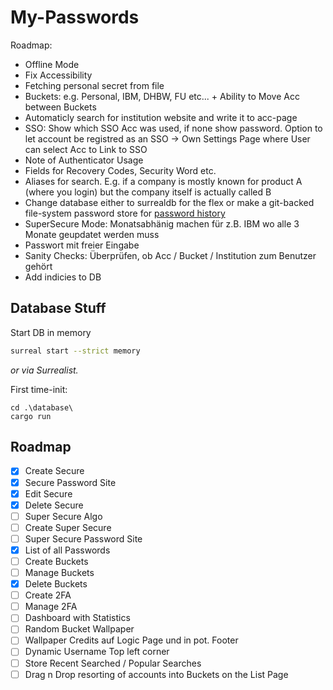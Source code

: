 # My-Passwords

Roadmap:

- Offline Mode
- Fix Accessibility
- Fetching personal secret from file
- Buckets: e.g. Personal, IBM, DHBW, FU etc... + Ability to Move Acc between Buckets
- Automaticly search for institution website and write it to acc-page
- SSO: Show which SSO Acc was used, if none show password. Option to let account be registred as an SSO -> Own Settings Page where User can select Acc to Link to SSO
- Note of Authenticator Usage
- Fields for Recovery Codes, Security Word etc.
- Aliases for search. E.g. if a company is mostly known for product A (where you login) but the company itself is actually called B
- Change database either to surrealdb for the flex or make a git-backed file-system password store for [password history](https://www.youtube.com/watch?v=FhwsfH2TpFA)
- SuperSecure Mode: Monatsabhänig machen für z.B. IBM wo alle 3 Monate geupdatet werden muss
- Passwort mit freier Eingabe
- Sanity Checks: Überprüfen, ob Acc / Bucket / Institution zum Benutzer gehört
- Add indicies to DB

## Database Stuff

Start DB in memory

```sh
surreal start --strict memory
```

*or via Surrealist.*

First time-init:

```pwsh
cd .\database\
cargo run
```

## Roadmap

- [x] Create Secure
- [x] Secure Password Site
- [x] Edit Secure
- [x] Delete Secure
- [ ] Super Secure Algo
- [ ] Create Super Secure
- [ ] Super Secure Password Site
- [x] List of all Passwords
- [ ] Create Buckets
- [ ] Manage Buckets
- [x] Delete Buckets
- [ ] Create 2FA
- [ ] Manage 2FA
- [ ] Dashboard with Statistics
- [ ] Random Bucket Wallpaper
- [ ] Wallpaper Credits auf Logic Page und in pot. Footer
- [ ] Dynamic Username Top left corner
- [ ] Store Recent Searched / Popular Searches
- [ ] Drag n Drop resorting of accounts into Buckets on the List Page
